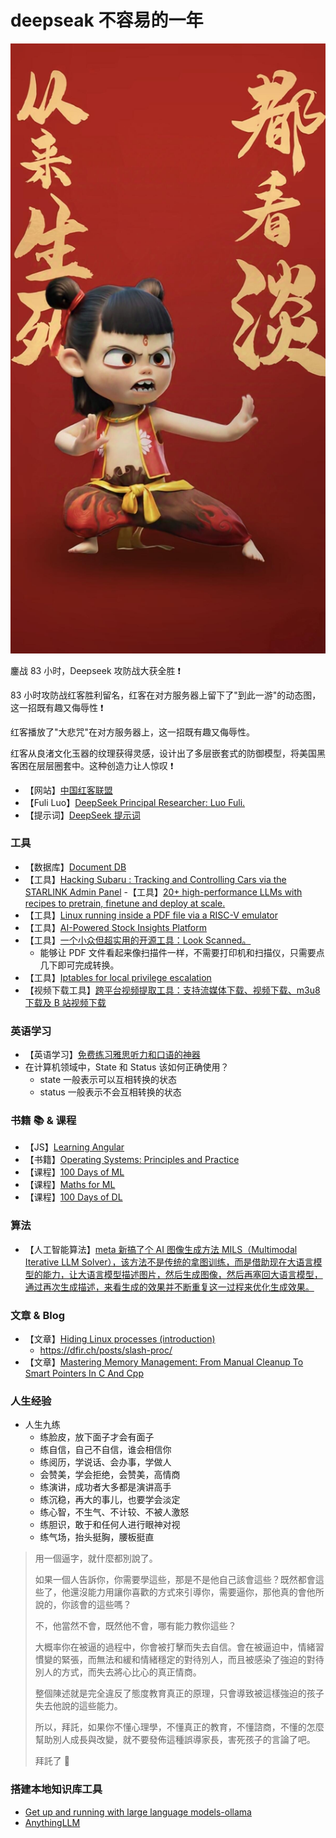 # deepseak 不容易的一年

![哪吒](./imgs/25-03-0001.jpg)

鏖战 83 小时，Deepseek 攻防战大获全胜 ❗️

83 小时攻防战红客胜利留名，红客在对方服务器上留下了"到此一游"的动态图，这一招既有趣又侮辱性 ❗️

红客播放了"大悲咒"在对方服务器上，这一招既有趣又侮辱性。

红客从良渚文化玉器的纹理获得灵感，设计出了多层嵌套式的防御模型，将美国黑客困在层层圈套中。这种创造力让人惊叹 ❗️

- 【网站】[中国红客联盟](https://www.chinesehongker.com/)
- 【Fuli Luo】[DeepSeek Principal Researcher: Luo Fuli.](https://x.com/i/status/1885542484543234150)
- 【提示词】[DeepSeek 提示词](https://api-docs.deepseek.com/zh-cn/prompt-library)

### 工具

- 【数据库】[Document DB](https://github.com/microsoft/documentdb)
- 【工具】[Hacking Subaru : Tracking and Controlling Cars via the STARLINK Admin Panel](https://samcurry.net/hacking-subaru) -【工具】[20+ high-performance LLMs with recipes to pretrain, finetune and deploy at scale.](https://github.com/Lightning-AI/litgpt)
- 【工具】[Linux running inside a PDF file via a RISC-V emulator](https://github.com/ading2210/linuxpdf)
- 【工具】[AI-Powered Stock Insights Platform](https://github.com/vinay-gatech/stocks-insights-ai-agent)
- 【工具】[一个小众但超实用的开源工具：Look Scanned。](https://github.com/lookscanned/lookscanned.io)
  - 能够让 PDF 文件看起来像扫描件一样，不需要打印机和扫描仪，只需要点几下即可完成转换。
- 【工具】[Iptables for local privilege escalation](https://www.shielder.com/blog/2024/09/a-journey-from-sudo-iptables-to-local-privilege-escalation/)
- 【视频下载工具】[跨平台视频提取工具：支持流媒体下载、视频下载、m3u8 下载及 B 站视频下载](https://github.com/caorushizi/mediago)

### 英语学习

- 【英语学习】[免费练习雅思听力和口语的神器](https://dailydictation.com/)
- 在计算机领域中，State 和 Status 该如何正确使用？
  - state 一般表示可以互相转换的状态
  - status 一般表示不会互相转换的状态

### 书籍 📚 & 课程

- 【JS】[Learning Angular](https://book.douban.com/subject/26941165/)
- 【书籍】[Operating Systems: Principles and Practice](https://www.kea.nu/files/textbooks/ospp/osppv1.pdf)
- 【课程】[100 Days of ML](https://www.youtube.com/playlist?list=PLKnIA16_Rmvbr7zKYQuBfsVkjoLcJgxHH)
- 【课程】[Maths for ML](https://youtube.com/playlist?list=PLKnIA16_RmvbYFaaeLY28cWeqV-3vADST)
- 【课程】[100 Days of DL]()

### 算法

- 【人工智能算法】[meta 新搞了个 AI 图像生成方法 MILS（Multimodal Iterative LLM Solver），该方法不是传统的拿图训练，而是借助现在大语言模型的能力，让大语言模型描述图片，然后生成图像，然后再塞回大语言模型，通过再次生成描述，来看生成的效果并不断重复这一过程来优化生成效果。
  ](https://arxiv.org/abs/2501.18096)

### 文章 & Blog

- 【文章】[Hiding Linux processes (introduction)](https://righteousit.com/2024/07/24/hiding-linux-processes-with-bind-mounts/)
  - https://dfir.ch/posts/slash-proc/
- 【文章】[Mastering Memory Management: From Manual Cleanup To Smart Pointers In C And Cpp](https://mohitmishra786.github.io/chessman/2024/10/05/Mastering-Memory-Management-From-Manual-Cleanup-to-Smart-Pointers-in-C-and-Cpp.html)

### 人生经验

- 人生九练
  - 练脸皮，放下面子才会有面子
  - 练自信，自己不自信，谁会相信你
  - 练阅历，学说话、会办事，学做人
  - 会赞美，学会拒绝，会赞美，高情商
  - 练演讲，成功者大多都是演讲高手
  - 练沉稳，再大的事儿，也要学会淡定
  - 练心智，不生气、不计较、不被人激怒
  - 练胆识，敢于和任何人进行眼神对视
  - 练气场，抬头挺胸，腰板挺直

> 用一個逼字，就什麼都別說了。
>
> 如果一個人告訴你，你需要學這些，那是不是他自己該會這些？既然都會這些了，他還沒能力用讓你喜歡的方式來引導你，需要逼你，那他真的會他所說的，你該會的這些嗎？
>
> 不，他當然不會，既然他不會，哪有能力教你這些？
>
> 大概率你在被逼的過程中，你會被打擊而失去自信。會在被逼迫中，情緒習慣變的緊張，而無法和緩和情緒穩定的對待別人，而且被感染了強迫的對待別人的方式，而失去將心比心的真正情商。
>
> 整個陳述就是完全違反了態度教育真正的原理，只會導致被這樣強迫的孩子失去他說的這些能力。
>
> 所以，拜託，如果你不懂心理學，不懂真正的教育，不懂諮商，不懂的怎麼幫助別人成長與改變，就不要發佈這種誤導家長，害死孩子的言論了吧。
>
> 拜託了 🙏

### 搭建本地知识库工具

- [Get up and running with large language models-ollama](https://ollama.com/)
- [AnythingLLM](https://anythingllm.com/)
